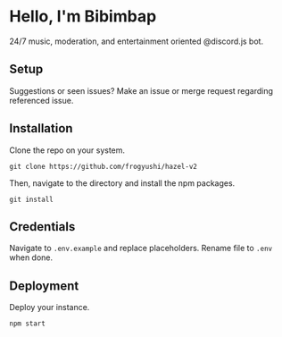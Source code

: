 # Hello, I'm Bibimbap
24/7 music, moderation, and entertainment oriented @discord.js bot.

## Setup
Suggestions or seen issues? Make an issue or merge request regarding referenced issue.

## Installation
Clone the repo on your system.

    git clone https://github.com/frogyushi/hazel-v2

Then, navigate to the directory and install the npm packages.

    git install
    
## Credentials
Navigate to `.env.example` and replace placeholders. Rename file to `.env` when done.


## Deployment
Deploy your instance.

    npm start

